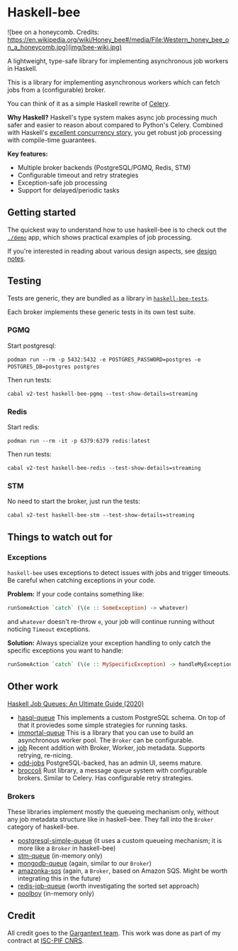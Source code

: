 # Haskell-bee

![bee on a honeycomb. Credits: https://en.wikipedia.org/wiki/Honey_bee#/media/File:Western_honey_bee_on_a_honeycomb.jpg](img/bee-wiki.jpg)

A lightweight, type-safe library for implementing asynchronous job workers in Haskell.

This is a library for implementing asynchronous workers which can fetch jobs from a (configurable) broker.

You can think of it as a simple Haskell rewrite of [Celery](https://docs.celeryq.dev/en/stable/).

**Why Haskell?** Haskell's type system makes async job processing much safer and easier to reason about compared to Python's Celery. Combined with Haskell's [excellent concurrency story](https://bitbashing.io/haskell-concurrency.html), you get robust job processing with compile-time guarantees.

**Key features:**
- Multiple broker backends (PostgreSQL/PGMQ, Redis, STM)
- Configurable timeout and retry strategies
- Exception-safe job processing
- Support for delayed/periodic tasks

## Getting started

The quickest way to understand how to use haskell-bee is to check out the [`./demo`](./demo) app, which shows practical examples of job processing.

If you're interested in reading about various design aspects, see
[design notes](./DESIGN-NOTES.md).

## Testing

Tests are generic, they are bundled as a library in
[`haskell-bee-tests`](./haskell-bee-tests).

Each broker implements these generic tests in its own test suite.

### PGMQ

Start postgresql:
```shell
podman run --rm -p 5432:5432 -e POSTGRES_PASSWORD=postgres -e POSTGRES_DB=postgres postgres
```
Then run tests:
```shell
cabal v2-test haskell-bee-pgmq --test-show-details=streaming
```

### Redis

Start redis:
```shell
podman run --rm -it -p 6379:6379 redis:latest
```
Then run tests:
```shell
cabal v2-test haskell-bee-redis --test-show-details=streaming
```

### STM

No need to start the broker, just run the tests:
```shell
cabal v2-test haskell-bee-stm --test-show-details=streaming
```

## Things to watch out for

### Exceptions

`haskell-bee` uses exceptions to detect issues with
jobs and trigger timeouts. Be careful when catching exceptions in your code.

**Problem:** If your code contains something like: 
```haskell
runSomeAction `catch` (\(e :: SomeException) -> whatever)
```
and `whatever` doesn't re-throw `e`, your job will continue running without
noticing `Timeout` exceptions.

**Solution:** Always specialize your exception handling to only catch the specific exceptions you want to handle:
```haskell
runSomeAction `catch` (\(e :: MySpecificException) -> handleMyException e)
```

## Other work

[Haskell Job Queues: An Ultimate Guide (2020)](https://www.haskelltutorials.com/odd-jobs/haskell-job-queues-ultimate-guide.html)

- [hasql-queue](https://hackage.haskell.org/package/hasql-queue) This
  implements a custom PostgreSQL schema. On top of that it proviedes
  some simple strategies for running tasks.
- [immortal-queue](https://hackage.haskell.org/package/immortal-queue)
  This is a library that you can use to build an asynchronous worker
  pool. The `Broker` can be configurable.
- [job](https://hackage.haskell.org/package/job-0.1.1/docs/Job.html)
  Recent addition with Broker, Worker, job metadata. Supports
  retrying, re-nicing.
- [odd-jobs](https://hackage.haskell.org/package/odd-jobs)
  PostgreSQL-backed, has an admin UI, seems mature.
- [broccoli](https://github.com/densumesh/broccoli)
  Rust library, a message queue system with configurable brokers.
  Similar to Celery. Has configurable retry strategies.

### Brokers

These libraries implement mostly the queueing mechanism only, without
any job metadata structure like in haskell-bee. They fall into the
`Broker` category of haskell-bee.

- [postgresql-simple-queue](https://hackage.haskell.org/package/postgresql-simple-queue)
  (it uses a custom queueing mechanism; it is more like a `Broker` in haskell-bee)
- [stm-queue](https://hackage.haskell.org/package/stm-queue) (in-memory only)
- [mongodb-queue](https://hackage.haskell.org/package/mongodb-queue)
  (again, similar to our `Broker`)
- [amazonka-sqs](https://hackage.haskell.org/package/amazonka-sqs)
  (again, a `Broker`, based on Amazon SQS. Might be worth integrating
  this in the future)
- [redis-job-queue](https://hackage.haskell.org/package/redis-job-queue)
  (worth investigating the sorted set approach)
- [poolboy](https://hackage.haskell.org/package/poolboy) (in-memory only)

## Credit

All credit goes to the [Gargantext
team](https://www.gargantext.org/). This work was done as part of my
contract at [ISC-PIF CNRS](https://iscpif.fr/).